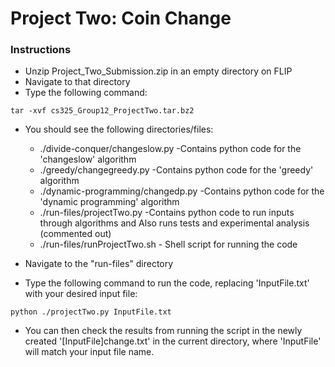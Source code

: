 Project Two: Coin Change
===

### Instructions

* Unzip Project_Two_Submission.zip in an empty directory on FLIP  
* Navigate to that directory
* Type the following command:

```
tar -xvf cs325_Group12_ProjectTwo.tar.bz2
```

* You should see the following directories/files:

  * ./divide-conquer/changeslow.py   -Contains python code for the 'changeslow' algorithm
  * ./greedy/changegreedy.py  -Contains python code for the 'greedy' algorithm
  * ./dynamic-programming/changedp.py   -Contains python code for the 'dynamic programming' algorithm
  * ./run-files/projectTwo.py   -Contains python code to run inputs through algorithms and Also runs tests and experimental analysis (commented out)
  * ./run-files/runProjectTwo.sh  - Shell script for running the code

* Navigate to the "run-files" directory
* Type the following command to run the code, replacing 'InputFile.txt' with your desired input file:

```
python ./projectTwo.py InputFile.txt
```

* You can then check the results from running the script in the newly created '[InputFile]change.txt' in the current directory, where 'InputFile' will match your input file name.